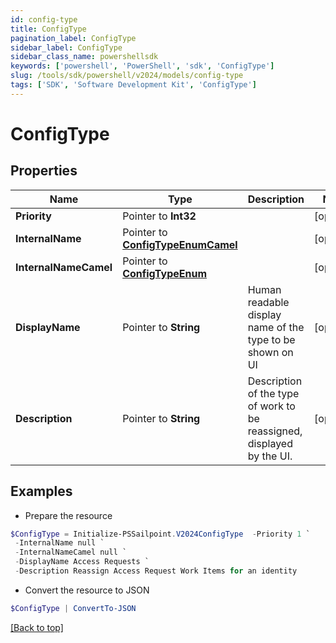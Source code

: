 ```yaml
---
id: config-type
title: ConfigType
pagination_label: ConfigType
sidebar_label: ConfigType
sidebar_class_name: powershellsdk
keywords: ['powershell', 'PowerShell', 'sdk', 'ConfigType'] 
slug: /tools/sdk/powershell/v2024/models/config-type
tags: ['SDK', 'Software Development Kit', 'ConfigType']
---
```



# ConfigType

## Properties

Name | Type | Description | Notes
------------ | ------------- | ------------- | -------------
**Priority** |  Pointer to **Int32** |  | [optional] 
**InternalName** |  Pointer to [**ConfigTypeEnumCamel**](config-type-enum-camel) |  | [optional] 
**InternalNameCamel** |  Pointer to [**ConfigTypeEnum**](config-type-enum) |  | [optional] 
**DisplayName** |  Pointer to **String** | Human readable display name of the type to be shown on UI | [optional] 
**Description** |  Pointer to **String** | Description of the type of work to be reassigned, displayed by the UI. | [optional] 

## Examples

- Prepare the resource
```powershell
$ConfigType = Initialize-PSSailpoint.V2024ConfigType  -Priority 1 `
 -InternalName null `
 -InternalNameCamel null `
 -DisplayName Access Requests `
 -Description Reassign Access Request Work Items for an identity
```

- Convert the resource to JSON
```powershell
$ConfigType | ConvertTo-JSON
```


[[Back to top]](#) 

